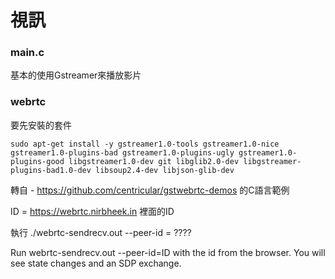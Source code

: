 # 視訊

### main.c

基本的使用Gstreamer來播放影片

### webrtc

要先安裝的套件

```
sudo apt-get install -y gstreamer1.0-tools gstreamer1.0-nice gstreamer1.0-plugins-bad gstreamer1.0-plugins-ugly gstreamer1.0-plugins-good libgstreamer1.0-dev git libglib2.0-dev libgstreamer-plugins-bad1.0-dev libsoup2.4-dev libjson-glib-dev
```

轉自 - https://github.com/centricular/gstwebrtc-demos 的C語言範例

ID = https://webrtc.nirbheek.in 裡面的ID

執行 ./webrtc-sendrecv.out --peer-id = ????

Run webrtc-sendrecv.out --peer-id=ID with the id from the browser. You will see state changes and an SDP exchange.
